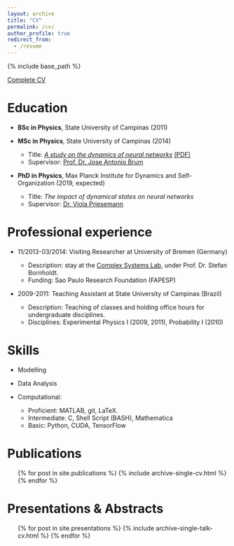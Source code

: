 ```yaml
---
layout: archive
title: "CV"
permalink: /cv/
author_profile: true
redirect_from:
  - /resume
---
```


{% include base_path %}


[Complete CV](http://joaopn.github.io/files/cv.pdf)

Education
======
* **BSc in Physics**, State University of Campinas (2011)

* **MSc in Physics**, State University of Campinas (2014)
  * Title: [*A study on the dynamics of neural networks*](http://repositorio.unicamp.br/jspui/handle/REPOSIP/276962) [(PDF)](http://joaopn.github.io/dissertations/MSc_Dissertation.pdf)
  * Supervisor: [Prof. Dr. Jose Antonio Brum](https://sites.ifi.unicamp.br/brum/en/)

* **PhD in Physics**, Max Planck Institute for Dynamics and Self-Organization (2019, expected)
  * Title: *The impact of dynamical states on neural networks*
  * Supervisor: [Dr. Viola Priesemann](http://www.viola-priesemann.de)

Professional experience
======
* 11/2013-03/2014: Visiting Researcher at University of Bremen (Germany)
  * Description: stay at the [Complex Systems Lab](http://www.itp.uni-bremen.de/complex/), under Prof. Dr. Stefan Bornholdt.
  * Funding: Sao Paulo Research Foundation (FAPESP)

* 2009-2011: Teaching Assistant at State University of Campinas (Brazil)
  * Description: Teaching of classes and holding office hours for undergraduate disciplines.
  * Disciplines: Experimental Physics I (2009, 2011), Probability I (2010)

Skills
======

* Modelling

* Data Analysis

* Computational:
  * Proficient: MATLAB, git, LaTeX.
  * Intermediate: C, Shell Script (BASH), Mathematica
  * Basic: Python, CUDA, TensorFlow


Publications
======
  <ul>{% for post in site.publications %}
    {% include archive-single-cv.html %}
  {% endfor %}</ul>

Presentations & Abstracts
======
  <ul>{% for post in site.presentations %}
    {% include archive-single-talk-cv.html %}
  {% endfor %}</ul>

